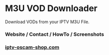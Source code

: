 # M3U VOD Downloader


Download VODs from your IPTV M3U File.


### Website / Contact / HowTo / Screenshots
### [iptv-oscam-shop.com](https://iptv-oscam-shop.com/index.php/m3u-vod-downloader/)

